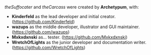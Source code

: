 _theSuffocater_ and _theCarcass_ were created by **Archetypum**, with:

 - **Kinderfeld** as the lead developer and initial creator.
(https://github.com/Kinderfeld)
 - **wazups** as the middle developer, illustrator and GUI maintainer.
(https://github.com/wazups)
 - **Mxkxdxnski** as... tester.
(https://github.com/Mxkxdxnski)
 - **WretchOfLights** as the junior developer and documentation writer.
(https://github.com/WretchOfLights)
